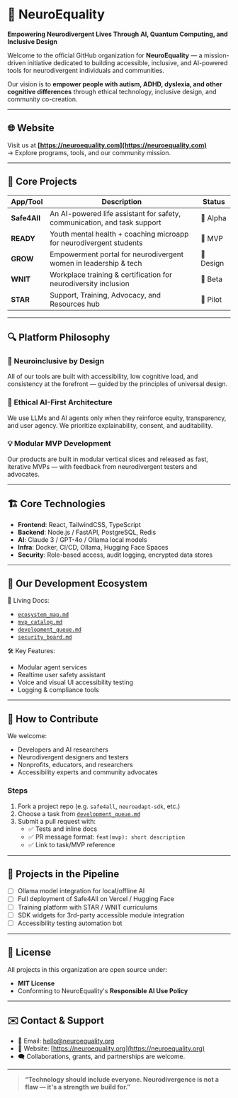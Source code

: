 # 🧠 NeuroEquality

**Empowering Neurodivergent Lives Through AI, Quantum Computing, and Inclusive Design**

Welcome to the official GitHub organization for **NeuroEquality** — a mission-driven initiative dedicated to building accessible, inclusive, and AI-powered tools for neurodivergent individuals and communities.

Our vision is to **empower people with autism, ADHD, dyslexia, and other cognitive differences** through ethical technology, inclusive design, and community co-creation.

---

## 🌐 Website

Visit us at **[https://neuroequality.com](https://neuroequality.com)**  
→ Explore programs, tools, and our community mission.

---

## 🧩 Core Projects

| App/Tool       | Description                                                                 | Status    |
|----------------|-----------------------------------------------------------------------------|-----------|
| **Safe4All**   | An AI-powered life assistant for safety, communication, and task support   | 🚧 Alpha  |
| **READY**      | Youth mental health + coaching microapp for neurodivergent students         | 🧪 MVP     |
| **GROW**       | Empowerment portal for neurodivergent women in leadership & tech            | 📐 Design |
| **WNIT**       | Workplace training & certification for neurodiversity inclusion             | 🚀 Beta    |
| **STAR**       | Support, Training, Advocacy, and Resources hub                              | 🎯 Pilot  |

---

## 🔍 Platform Philosophy

### 🧠 Neuroinclusive by Design
All of our tools are built with accessibility, low cognitive load, and consistency at the forefront — guided by the principles of universal design.

### 🤖 Ethical AI-First Architecture
We use LLMs and AI agents only when they reinforce equity, transparency, and user agency. We prioritize explainability, consent, and auditability.

### 💡 Modular MVP Development
Our products are built in modular vertical slices and released as fast, iterative MVPs — with feedback from neurodivergent testers and advocates.

---

## 🏗️ Core Technologies

- **Frontend**: React, TailwindCSS, TypeScript
- **Backend**: Node.js / FastAPI, PostgreSQL, Redis
- **AI**: Claude 3 / GPT-4o / Ollama local models
- **Infra**: Docker, CI/CD, Ollama, Hugging Face Spaces
- **Security**: Role-based access, audit logging, encrypted data stores

---

## 🧪 Our Development Ecosystem

📁 Living Docs:
- [`ecosystem_map.md`](https://github.com/neuroequality/.github/blob/main/ecosystem_map.md)
- [`mvp_catalog.md`](https://github.com/neuroequality/.github/blob/main/mvp_catalog.md)
- [`development_queue.md`](https://github.com/neuroequality/.github/blob/main/development_queue.md)
- [`security_board.md`](https://github.com/neuroequality/.github/blob/main/security_board.md)

🛠️ Key Features:
- Modular agent services
- Realtime user safety assistant
- Voice and visual UI accessibility testing
- Logging & compliance tools

---

## 🤝 How to Contribute

We welcome:
- Developers and AI researchers  
- Neurodivergent designers and testers  
- Nonprofits, educators, and researchers  
- Accessibility experts and community advocates

### Steps
1. Fork a project repo (e.g. `safe4all`, `neuroadapt-sdk`, etc.)
2. Choose a task from [`development_queue.md`](https://github.com/neuroequality/.github/blob/main/development_queue.md)
3. Submit a pull request with:
   - ✅ Tests and inline docs
   - ✅ PR message format: `feat(mvp): short description`
   - ✅ Link to task/MVP reference

---

## 🧭 Projects in the Pipeline

- [ ] Ollama model integration for local/offline AI  
- [ ] Full deployment of Safe4All on Vercel / Hugging Face  
- [ ] Training platform with STAR / WNIT curriculums  
- [ ] SDK widgets for 3rd-party accessible module integration  
- [ ] Accessibility testing automation bot

---

## 📜 License

All projects in this organization are open source under:
- **MIT License**
- Conforming to NeuroEquality's **Responsible AI Use Policy**

---

## ✉️ Contact & Support

- 💬 Email: [hello@neuroequality.org](mailto:hello@neuroequality.org)  
- 🧠 Website: [https://neuroequality.org](https://neuroequality.org)  
- 🗨️ Collaborations, grants, and partnerships are welcome.

---

> **“Technology should include everyone. Neurodivergence is not a flaw — it's a strength we build for.”**
